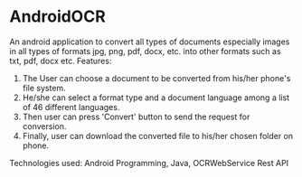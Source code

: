 # AndroidOCR
An android application to convert all types of documents especially images in all types of formats jpg, png, pdf, docx, etc. into other formats such as txt, pdf, docx etc.
Features: 
1. The User can choose a document to be converted from his/her phone's file system.
2. He/she can select a format type and a document language among a list of 46 different languages.
3. Then user can press 'Convert' button to send the request for conversion.
4. Finally, user can download the converted file to his/her chosen folder on phone.

Technologies used: Android Programming, Java, OCRWebService Rest API 
